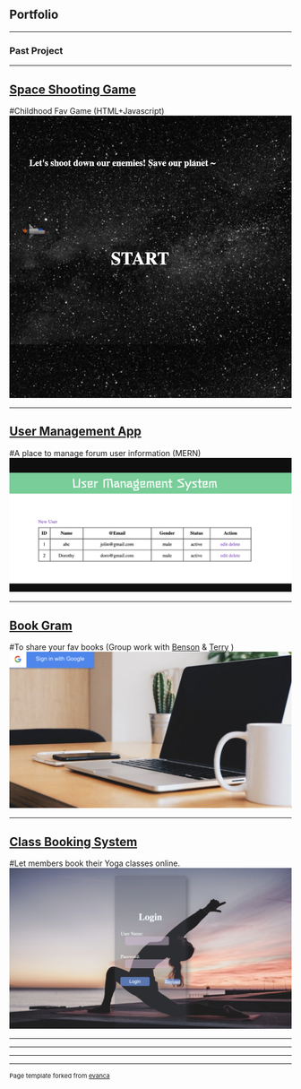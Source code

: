 ## Portfolio

---

### Past Project

---
[Space Shooting Game](https://heavensender.github.io/spaceShootingGame/p1.html)
---
#Childhood Fav Game (HTML+Javascript)
<img src="images/project1.jpeg"/>

---
[User Management App](https://ga-p2usermanagementweb.herokuapp.com/)
---
#A place to manage forum user information (MERN)
<img src="images/project2.jpeg"/>

---
[Book Gram          ](https://mernbookgram.herokuapp.com/)
---
#To share your fav books (Group work with [Benson](https://github.com/bzknightz) & [Terry](https://github.com/Terrykoek) )
<img src="images/project3.jpeg"/>

---
[Class Booking System          ](http://heavensender.pythonanywhere.com/)
---
#Let members book their Yoga classes online. 
<img src="images/project4.jpeg"/>

---
<!-- ### Category Name 2

- [Project 1 Title](http://example.com/)
- [Project 2 Title](http://example.com/)
- [Project 3 Title](http://example.com/)
- [Project 4 Title](http://example.com/)
- [Project 5 Title](http://example.com/)
 -->
---
 
 

---




---
<p style="font-size:11px">Page template forked from <a href="https://github.com/evanca/quick-portfolio">evanca</a></p>
<!-- Remove above link if you don't want to attibute -->
